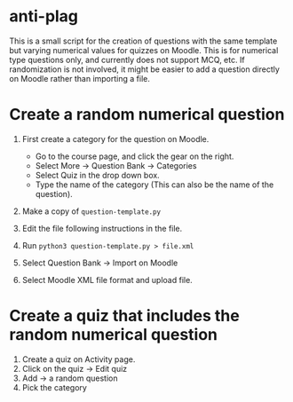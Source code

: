 # anti-plag

This is a small script for the creation of questions with the same template but varying numerical values for quizzes on Moodle. This is for numerical type questions only, and currently does not support MCQ, etc. If randomization is not involved, it might be easier to add a question directly on Moodle rather than importing a file.  

# Create a random numerical question
1. First create a category for the question on Moodle. 
    - Go to the course page, and click the gear on the right.
    - Select More -> Question Bank -> Categories
    - Select Quiz <Quiz no.> in the drop down box.
    - Type the name of the category (This can also be the name of the question).

2. Make a copy of `question-template.py`
3. Edit the file following instructions in the file.
4. Run `python3 question-template.py > file.xml`
5. Select Question Bank -> Import on Moodle
6. Select Moodle XML file format and upload file. 

# Create a quiz that includes the random numerical question
1. Create a quiz on Activity page.
2. Click on the quiz -> Edit quiz
3. Add -> a random question
4. Pick the category

